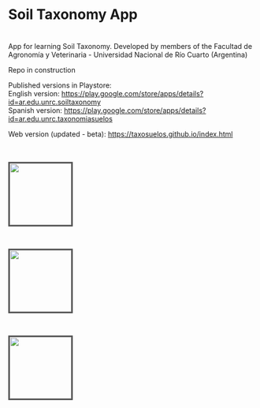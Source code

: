 # Soil Taxonomy App
# 
App for learning Soil Taxonomy. Developed by members of the Facultad de Agronomía y Veterinaria - Universidad Nacional de Río Cuarto (Argentina)

Repo in construction

Published versions in Playstore:<br>
English version: https://play.google.com/store/apps/details?id=ar.edu.unrc.soiltaxonomy <br>
Spanish version: https://play.google.com/store/apps/details?id=ar.edu.unrc.taxonomiasuelos <br>

Web version (updated - beta): https://taxosuelos.github.io/index.html


<br>
<br>
         <div class="row">
	<div class="column">
    <img src="https://lh3.googleusercontent.com/OPcKBYud8lRT3k6_54bVG7NMPI0CXNWDnGZgkl5PjX3lYCR11qLeBj2_QrsL4kaz=w720-h310" style="height:125px;border:3px solid #555;">
	</div>
	<div class="column">
    <p>&nbsp;</p>
	</div>
	<div class="column">
    <img src="https://play-lh.googleusercontent.com/RnHPA-V5BoC50A6UEn9lwPBNLOTcVSHmJzauPAOh5iafbwdFR0gw1yHfzKxVthB_fTw=w720-h310" style="height:125px;border:3px solid #555;">
	</div>
	<div class="column">
    <p>&nbsp;</p>
	</div>
	<div class="column">
    <img src="https://play-lh.googleusercontent.com/_siYKaW8W5IzV8q9xmW4MMJWQ_5iElr9uJXorA-CbEsaoNYRXQbzcamyg16pZhXic5XY=w720-h310"  style="height:125px;border:3px solid #555;">
	</div>
	
 </div> 
